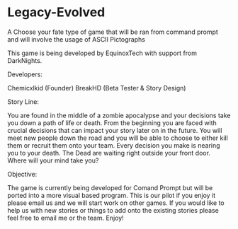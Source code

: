 # Legacy-Evolved
A Choose your fate type of game that will be ran from command prompt and will involve the usage of ASCII Pictographs

This game is being developed by EquinoxTech with support from DarkNights.

Developers:

Chemicxlkid (Founder)
BreakHD (Beta Tester & Story Design)

Story Line:

You are found in the middle of a zombie apocalypse and your decisions take you down a path of life or death. From the beginning you are faced with crucial decisions that can impact your story later on in the future. You will meet new people down the road and you will be able to choose to either kill them or recruit them onto your team. Every decision you make is nearing you to your death. The Dead are waiting right outside your front door. Where will your mind take you?

Objective:

The game is currently being developed for Comand Prompt but will be ported into a more visual based program. This is our pilot if you enjoy it please email us and we will start work on other games. If you would like to help us with new stories or things to add onto the existing stories please feel free to email me or the team. Enjoy!
